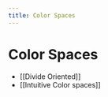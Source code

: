 ```yaml
---
title: Color Spaces
---
```


# Color Spaces
- [[Divide Oriented]]
- [[Intuitive Color spaces]]














